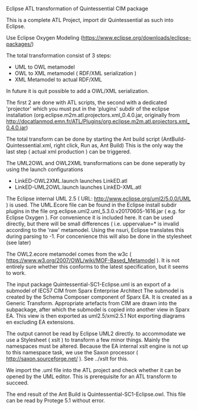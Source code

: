 Eclipse ATL transformation of Quintessential CIM package 

This is a complete ATL Project, import dir Quintessential as such into Eclipse.

Use Eclipse Oxygen Modeling (https://www.eclipse.org/downloads/eclipse-packages/)

The total transformation consist of 3 steps:
- UML to OWL metamodel
- OWL to XML metamodel ( RDF/XML serialization )
- XML Metamodel to actual RDF/XML

In future it is quit possible to add a OWL/XML serialization.

The first 2 are done with ATL scripts, the second with a dedicated 'projector' which you must put in the 'plugins' subdir of the eclipse installation (org.eclipse.m2m.atl.projectors.xml_0.4.0.jar, originally from  http://docatlanmod.emn.fr/ATL/Plugins/org.eclipse.m2m.atl.projectors.xml_0.4.0.jar)

The total transform can be done by starting the Ant build script (AntBuild-Quintessential.xml, right click, Run as, Ant Build)
This is the only way the last step ( actual xml production ) can be triggered.

The UML2OWL and OWL2XML transformations can be done seperatly by using the launch configurations 
- LinkED-OWL2XML.launch launches LinkED.atl
- LinkED-UML2OWL.launch launches LinkED-XML.atl

The Eclipse internal UML 2.5 ( URL: http://www.eclipse.org/uml2/5.0.0/UML ) is used. The UML.Ecore file can be found in the Eclipse install subdir plugins in the file org.eclipse.uml2.uml_5.3.0.v20170605-1616.jar ( e.g. for Eclipse Oxygen ). For convenience it is included here. It can be used directly, but there will be small differences ( i.e. uppervalue=* is invalid according to the 'raw' metamodel. Using the nsuri, Eclipse translates this during parsing to -1. For concenience this will also be done in the stylesheet (see later)  

The OWL2.ecore metamodel comes from the w3c ( https://www.w3.org/2007/OWL/wiki/MOF-Based_Metamodel ). It is not entirely sure whether this conforms to the latest specification, but it seems to work. 


The input package Quintessential-SC1-Eclipse.uml is an export of a submodel of IEC57 CIM from Sparx Enterprise Architect
The submodel is created by the Schema Composer component of Sparx EA. It is created as a Generic Transform. Appropriate artefacts from CIM are drawn into the subpackage, after which the submodel is copied into another view in Sparx EA. This view is then exported as uml2.5/xmi2.5.1 Not exporting diagrams en excluding EA extensions.

The output cannot be read by Eclipse UML2 directly. to accommodate we use a Stylesheet ( xslt ) to transform a few minor things.
Mainly the namespaces must be altered. 
Because the EA internal xslt engine is not up to this namespace task, we use the Saxon processor ( http://saxon.sourceforge.net/ ).
See ../xslt for this.

We import the .uml file into the ATL project and check whether it can be opened by the UML editor. This is prerequisite for an ATL transform to succeed. 

The end result of the Ant Build is Quintessential-SC1-Eclipse.owl. This file can be read by Protege 5.1 without error.

